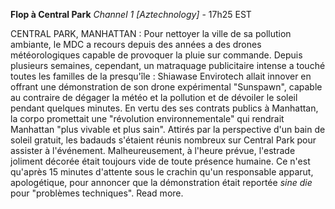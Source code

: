 ﻿**Flop à Central Park**
*Channel 1 [Aztechnology]* - 17h25 EST

CENTRAL PARK, MANHATTAN : Pour nettoyer la ville de sa pollution ambiante, le MDC a recours depuis des années a des drones météorologiques capable de provoquer la pluie sur commande. Depuis plusieurs semaines, cependant, un matraquage publicitaire intense a touché toutes les familles de la presqu'île : Shiawase Envirotech allait innover en offrant une démonstration de son drone expérimental "Sunspawn", capable au contraire de dégager la météo et la pollution et de dévoiler le soleil pendant quelques minutes. En vertu des ses contrats publics à Manhattan, la corpo promettait une "révolution environnementale" qui rendrait  Manhattan "plus vivable et plus sain".
Attirés par la perspective d'un bain de soleil gratuit, les badauds s'étaient réunis nombreux sur Central Park pour assister à l'événement. Malheureusement, à l'heure prévue, l'estrade joliment décorée était toujours vide de toute présence humaine. Ce n'est qu'après 15 minutes d'attente sous le crachin qu'un responsable apparut, apologétique, pour annoncer que la démonstration était reportée *sine die* pour "problèmes techniques". Read more.
